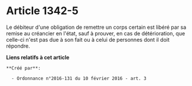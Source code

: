 # Article 1342-5

Le débiteur d'une obligation de remettre un corps certain est libéré par sa remise au créancier en l'état, sauf à prouver, en
cas de détérioration, que celle-ci n'est pas due à son fait ou à celui de personnes dont il doit répondre.

**Liens relatifs à cet article**

	**Créé par**:

	  - Ordonnance n°2016-131 du 10 février 2016 - art. 3
